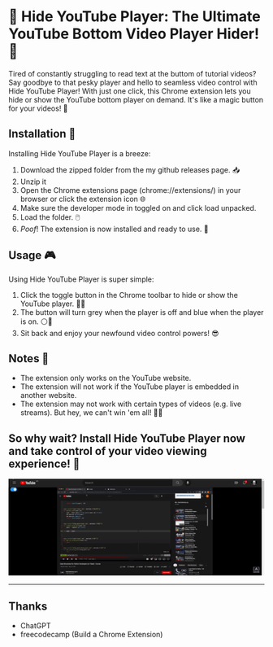🔴 Hide YouTube Player: The Ultimate YouTube Bottom Video Player Hider! 🔵
======================================================

Tired of constantly struggling to read text at the buttom of tutorial videos? Say goodbye to that pesky player and hello to seamless video control with Hide YouTube Player! With just one click, this Chrome extension lets you hide or show the YouTube bottom player on demand. It's like a magic button for your videos! 🎉

Installation 💾
---------------

Installing Hide YouTube Player is a breeze:

1.  Download the zipped folder from the my github releases page. 📥
2.  Unzip it
3.  Open the Chrome extensions page (chrome://extensions/) in your browser or click the extension icon 🌐
4.  Make sure the developer mode in toggled on and click load unpacked.
5.  Load the folder. 🖱️
6.  *Poof*! The extension is now installed and ready to use. 🎊

Usage 🎮
--------

Using Hide YouTube Player is super simple:

1.  Click the toggle button in the Chrome toolbar to hide or show the YouTube player. 🔕🔔
2.  The button will turn grey when the player is off and blue when the player is on. ⚪🔵
3.  Sit back and enjoy your newfound video control powers! 😎

Notes 📝
--------

-   The extension only works on the YouTube website.
-   The extension will not work if the YouTube player is embedded in another website.
-   The extension may not work with certain types of videos (e.g. live streams). But hey, we can't win 'em all! 🤷‍♂️

So why wait? Install Hide YouTube Player now and take control of your video viewing experience! 🚀
---
![Sample Image](ythide.gif)

---
## Thanks
- ChatGPT
- freecodecamp (Build a Chrome Extension)